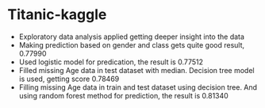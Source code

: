 # Titanic-kaggle
* Exploratory data analysis applied getting deeper insight into the data 
* Making prediction based on gender and class gets quite good result, 0.77990
* Used logistic model for predication, the result is 0.77512
* Filled missing Age data in test dataset with median. Decision tree model is used, getting score 0.78469
* Filling missing Age data in train and test dataset using decision tree. And using random forest method for prediction, the result is 0.81340

